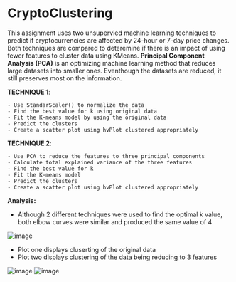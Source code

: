 # CryptoClustering


This assignment uses two unsupervied machine learning techniques to predict if cryptocurrencies are affected by 24-hour or 7-day price changes. Both techniques are compared to deteremine if there is an impact of using fewer features to cluster data using KMeans. **Principal Component Analysis (PCA)** is an optimizing machine learning method that reduces large datasets into smaller ones. Eventhough the datasets are reduced, it still preserves most on the information. 

**TECHNIQUE 1**:

    - Use StandarScaler() to normalize the data
    - Find the best value for k using original data
    - Fit the K-means model by using the original data
    - Predict the clusters
    - Create a scatter plot using hvPlot clustered appropriately 
  
  **TECHNIQUE 2**:
  
    - Use PCA to reduce the features to three principal components
    - Calculate total explained variance of the three features
    - Find the best value for k 
    - Fit the K-means model
    - Predict the clusters
    - Create a scatter plot using hvPlot clustered appropriately 
    

**Analysis:**

- Although 2 different techniques were used to find the optimal k value, both elbow curves were similar and produced the same value of 4

![image](https://user-images.githubusercontent.com/115582691/235747943-00b9a8c5-d2cc-463c-97ae-3bc207916bbe.png)


- Plot one displays cluserting of the original data
- Plot two displays clustering of the data being reducing to 3 features

![image](https://user-images.githubusercontent.com/115582691/235748516-a9529288-2fc1-4733-a869-e90508e90757.png)
![image](https://user-images.githubusercontent.com/115582691/235748385-7243f9ac-653c-477e-a3a5-1d9325218e8b.png)
